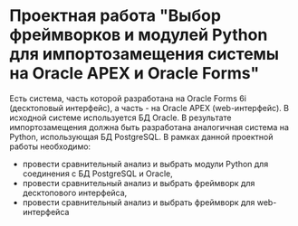 # Проектная работа "Выбор фреймворков и модулей Python для импортозамещения системы на Oracle APEX и Oracle Forms" #
Есть система, часть которой разработана на Oracle Forms 6i (десктоповый интерфейс), а часть - на Oracle APEX (web-интерфейс).
В исходной системе используется БД Oracle.
В результате импортозамещения должна быть разработана аналогичная система на Python, использующая БД PostgreSQL.
В рамках данной проектной работы необходимо:
- провести сравнительный анализ и выбрать модули Python для соединения с БД PostgreSQL и Oracle,
- провести сравнительный анализ и выбрать фреймворк для десктопового интерфейса,
- провести сравнительный анализ и выбрать фреймворк для web-интерфейса
